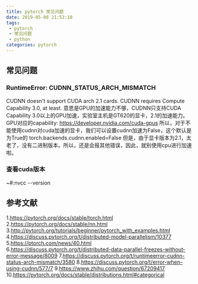 ```yaml
---
title: pytorch 常见问题
date: 2019-05-08 21:52:18
tags:
 - pytorch
 - 常见问题
 - python
categories: pytorch
---
```


## 常见问题
### RuntimeError: CUDNN_STATUS_ARCH_MISMATCH
CUDNN doesn't support CUDA arch 2.1 cards.
CUDNN requires Compute Capability 3.0, at least. 
意思是GPU的加速能力不够，CUDNN只支持CUDA Capability 3.0以上的GPU加速，实验室主机是GT620的显卡，2.1的加速能力。
GPU对应的capability: https://developer.nvidia.com/cuda-gpus 
所以，对于不能使用cudnn对cuda加速的显卡，我们可以设置cudnn加速为False，这个默认是为True的
torch.backends.cudnn.enabled=False
但是，由于显卡版本为2.1，太老了，没有二进制版本。所以，还是会报其他错误，因此，就别使用cpu进行加速啦。

### 查看cuda版本
~#:nvcc --version


## 参考文献
1.https://pytorch.org/docs/stable/torch.html
2.https://pytorch.org/docs/stable/nn.html
3.http://pytorch.org/tutorials/beginner/pytorch_with_examples.html
4.https://discuss.pytorch.org/t/distributed-model-parallelism/10377
5.https://ptorch.com/news/40.html
6.https://discuss.pytorch.org/t/distributed-data-parallel-freezes-without-error-message/8009
7.https://discuss.pytorch.org/t/runtimeerror-cudnn-status-arch-mismatch/3580
8.https://discuss.pytorch.org/t/error-when-using-cudnn/577/7
9.https://www.zhihu.com/question/67209417
10.https://pytorch.org/docs/stable/distributions.html#categorical

